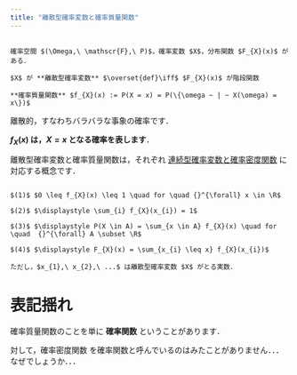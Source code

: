 ```yaml
---
title: "離散型確率変数と確率質量関数"
---
```


~~~definition:離散型確率変数と確率質量関数

確率空間 $(\Omega,\ \mathscr{F},\ P)$，確率変数 $X$，分布関数 $F_{X}(x)$ がある．

$X$ が **離散型確率変数** $\overset{def}\iff$ $F_{X}(x)$ が階段関数

**確率質量関数** $f_{X}(x) := P(X = x) = P(\{\omega ~ | ~ X(\omega) = x\})$

~~~

離散的，すなわちバラバラな事象の確率です．

**$f_{X}(x)$ は，$X = x$ となる確率を表します**．

離散型確率変数と確率質量関数は，それぞれ [連続型確率変数と確率密度関数](/mathematics/mathematical-statistics/random-variable/continuous) に対応する概念です．

~~~theorem:確率質量関数の性質

$(1)$ $0 \leq f_{X}(x) \leq 1 \quad for \quad {}^{\forall} x \in \R$

$(2)$ $\displaystyle \sum_{i} f_{X}(x_{i}) = 1$

$(3)$ $\displaystyle P(X \in A) = \sum_{x \in A} f_{X}(x) \quad for \quad  {}^{\forall} A \subset \R$

$(4)$ $\displaystyle F_{X}(x) = \sum_{x_{i} \leq x} f_{X}(x_{i})$

ただし，$x_{1},\ x_{2},\ ...$ は離散型確率変数 $X$ がとる実数．

~~~

# 表記揺れ

確率質量関数のことを単に **確率関数** ということがあります．

対して，確率密度関数 を確率関数と呼んでいるのはみたことがありません．．．なぜでしょうか．．．
